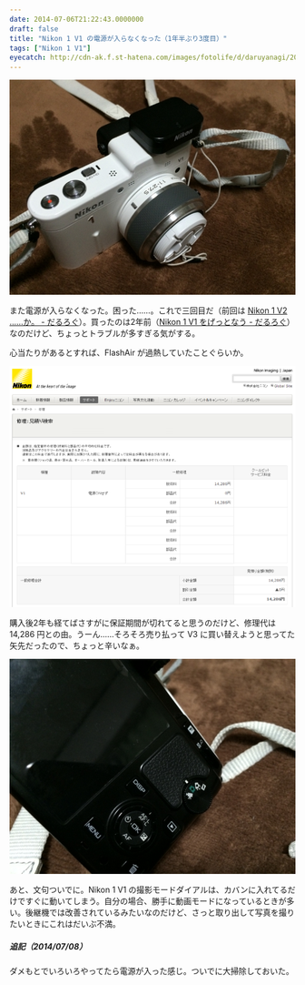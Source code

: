 ```yaml
---
date: 2014-07-06T21:22:43.0000000
draft: false
title: "Nikon 1 V1 の電源が入らなくなった（1年半ぶり3度目）"
tags: ["Nikon 1 V1"]
eyecatch: http://cdn-ak.f.st-hatena.com/images/fotolife/d/daruyanagi/20140706/20140706205822.jpg
---
```

<p><span itemscope itemtype="http://schema.org/Photograph"><img src="20140706205822.jpg" alt="f:id:daruyanagi:20140706205822j:plain" title="f:id:daruyanagi:20140706205822j:plain" class="hatena-fotolife" itemprop="image"></span></p><p>また電源が入らなくなった。困った……。これで三回目だ（前回は <a href="https://blog.daruyanagi.jp/entry/2012/10/24/213636">Nikon 1 V2 &hellip;&hellip;&#x304B;&#x3002; - &#x3060;&#x308B;&#x308D;&#x3050;</a>）。買ったのは2年前（<a href="https://blog.daruyanagi.jp/entry/2012/06/06/052011">Nikon 1 V1 &#x3092;&#x3052;&#x3063;&#x3068;&#x306A;&#x3046; - &#x3060;&#x308B;&#x308D;&#x3050;</a>）なのだけど、ちょっとトラブルが多すぎる気がする。</p><p>心当たりがあるとすれば、FlashAir が過熱していたことぐらいか。</p><p><span itemscope itemtype="http://schema.org/Photograph"><img src="20140706211027.png" alt="f:id:daruyanagi:20140706211027p:plain" title="f:id:daruyanagi:20140706211027p:plain" class="hatena-fotolife" itemprop="image"></span></p><p>購入後2年も経てばさすがに保証期間が切れてると思うのだけど、修理代は 14,286 円との由。うーん……そろそろ売り払って V3 に買い替えようと思ってた矢先だったので、ちょっと辛いなぁ。</p><p><span itemscope itemtype="http://schema.org/Photograph"><img src="20140706205838.jpg" alt="f:id:daruyanagi:20140706205838j:plain" title="f:id:daruyanagi:20140706205838j:plain" class="hatena-fotolife" itemprop="image"></span></p><p>あと、文句ついでに。Nikon 1 V1 の撮影モードダイアルは、カバンに入れてるだけですぐに動いてしまう。自分の場合、勝手に動画モードになっているときが多い。後継機では改善されているみたいなのだけど、さっと取り出して写真を撮りたいときにこれはだいぶ不満。</p>

<div class="section">
<h5>追記（2014/07/08）</h5>
<p>ダメもとでいろいろやってたら電源が入った感じ。ついでに大掃除しておいた。</p>

</div>